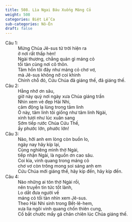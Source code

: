 ```yaml
---
title: 508. Lìa Ngai Báu Xuống Máng Cỏ
weight: 508
categories: Biệt Lễ Ca
sub-categories: Nô-Ên
draft: false
---
```

<dl><dt>Câu 1:</dt><dd data-verse="1">Mừng Chúa Jê-sus từ trời hiện ra <br/>ở nơi rất thấp hèn! <br/>Ngài thương, chẳng quản gì máng cỏ <br/>tồi tàn cùng nơi cô thôn. <br/>Tâm hồn tôi đây như máng cỏ chơ vơ, <br/>mà Jê-sus không nỡ coi khinh <br/>Chính chỗ đó, Cứu Chúa đã giáng thế, đã giáng thế. </dd><dt>Câu 2:</dt><dd data-verse="2">Hằng nhớ ơn sâu, <br/>giờ này quỳ nơi ngày xưa Chúa giáng trần <br/>Nhìn xem vẻ đẹp Hài Nhi, <br/>cảm động lạ lùng trong tâm linh <br/>Ô này, tâm linh tôi giống như tâm linh Ngài, <br/>xinh tươi như lúc xuân sang <br/>Sớm tiếp rước Chúa Cứu Thế, <br/>ấy phước lớn, phước lớn! </dd><dt>Câu 3:</dt><dd data-verse="3">Nào, hỡi anh em lòng còn buồn lo, <br/>ngày nay hãy kíp lại, <br/>Cùng nghiêng mình thờ Ngài, <br/>tiếp nhận Ngài, là nguồn ơn cao sâu. <br/>Coi kìa, vinh quang trong máng cỏ <br/>chơ vơ còn trông mong soi sáng anh em <br/>Cứu Chúa mới giáng thế, hãy kíp đến, hãy kíp đến. </dd><dt>Câu 4:</dt><dd data-verse="4">Nào những ai tôn thờ Ngài rồi, <br/>nên truyền tin tức tốt lành, <br/>Lo dắt đưa người về <br/>máng cỏ tồi tàn nhìn xem Jê-sus. <br/>Theo Hài Nhi sinh trong Bết-lê-hem, <br/>xưa lìa ngôi vinh quang chốn thiên cung, <br/>Cố bắt chước mấy gã chăn chiên lúc Chúa giáng thế. </dd></dl>